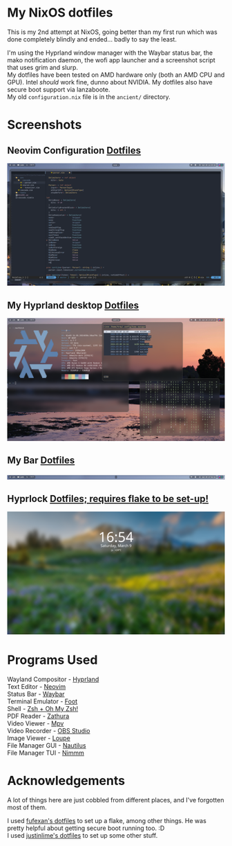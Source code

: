 # My NixOS dotfiles
This is my 2nd attempt at NixOS, going better than my first run which was done completely blindly and ended... badly to say the least.

I'm using the Hyprland window manager with the Waybar status bar, the mako notification daemon, the wofi app launcher and a screenshot script that uses grim and slurp. \
My dotfiles have been tested on AMD hardware only (both an AMD CPU and GPU). Intel *should* work fine, dunno about NVIDIA. My dotfiles also have secure boot support via lanzaboote. \
My old `configuration.nix` file is in the `ancient/` directory.

# Screenshots
## Neovim Configuration [Dotfiles](https://github.com/xTrayambak/dotfiles/tree/master/home/programs/neovim)
![My Neovim Configuration](screenshots/march2024/neovim.jpg "Neovim")

## My Hyprland desktop [Dotfiles](https://github.com/xTrayambak/dotfiles/tree/master/home/desktop/hyprland)
![My Desktop](screenshots/march2024/desktop.jpg "Desktop")

## My Bar [Dotfiles](https://github.com/xTrayambak/dotfiles/tree/master/home/desktop/waybar)
![My Waybar Configuration](screenshots/march2024/waybar.jpg "Waybar")

## Hyprlock [Dotfiles; requires flake to be set-up!](https://github.com/xTrayambak/dotfiles/tree/master/home/desktop/hyprlock)
![My Lockscreen Config](screenshots/march2024/lock_screen.jpg "Hyprlock")

# Programs Used
Wayland Compositor - [Hyprland](https://github.com/hyprwm/hyprland) \
Text Editor - [Neovim](https://github.com/neovim/neovim) \
Status Bar - [Waybar](https://github.com/Alexays/Waybar) \
Terminal Emulator - [Foot](https://codeberg.org/dnkl/foot) \
Shell - [Zsh + Oh My Zsh!](https://www.zsh.org) \
PDF Reader - [Zathura](https://github.com/pwmt/zathura) \
Video Viewer - [Mpv](https://github.com/mpv-player/mpv) \
Video Recorder - [OBS Studio](https://github.com/obsproject/obs-studio) \
Image Viewer - [Loupe](https://apps.gnome.org/Loupe) \
File Manager GUI - [Nautilus](https://apps.gnome.org/Nautilus) \
File Manager TUI - [Nimmm](https://github.com/joachimschmidt557/nimmm)

# Acknowledgements
A lot of things here are just cobbled from different places, and I've forgotten most of them.

I used [fufexan's dotfiles](https://github.com/fufexan/dotfiles) to set up a flake, among other things. He was pretty helpful about getting secure boot running too. :D \
I used [justinlime's dotfiles](https://github.com/justinlime/dotfiles) to set up some other stuff.

